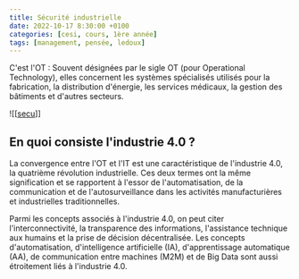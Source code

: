 ```yaml
---
title: Sécurité industrielle
date: 2022-10-17 8:30:00 +0100
categories: [cesi, cours, 1ère année]
tags: [management, pensée, ledoux]
---
```


C'est l'OT : Souvent désignées par le sigle OT (pour Operational Technology), elles concernent les systèmes spécialisés utilisés pour la fabrication, la distribution d'énergie, les services médicaux, la gestion des bâtiments et d'autres secteurs.

![[[secu](https://imgur.com/gIKpRUL)]]

## En quoi consiste l'industrie 4.0 ?

La convergence entre l'OT et l'IT est une caractéristique de l'industrie 4.0, la quatrième révolution industrielle. Ces deux termes ont la même signification et se rapportent à l'essor de l'automatisation, de la communication et de l'autosurveillance dans les activités manufacturières et industrielles traditionnelles.

Parmi les concepts associés à l'industrie 4.0, on peut citer l'interconnectivité, la transparence des informations, l'assistance technique aux humains et la prise de décision décentralisée. Les concepts d'automatisation, d'intelligence artificielle (IA), d'apprentissage automatique (AA), de communication entre machines (M2M) et de Big Data sont aussi étroitement liés à l'industrie 4.0.
